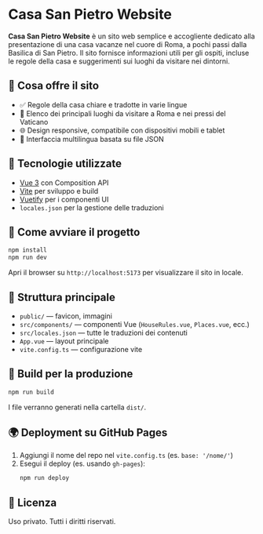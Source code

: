 # Casa San Pietro Website

**Casa San Pietro Website** è un sito web semplice e accogliente dedicato alla presentazione di una casa vacanze nel cuore di Roma, a pochi passi dalla Basilica di San Pietro. Il sito fornisce informazioni utili per gli ospiti, incluse le regole della casa e suggerimenti sui luoghi da visitare nei dintorni.

## 🏡 Cosa offre il sito

- ✅ Regole della casa chiare e tradotte in varie lingue
- 📍 Elenco dei principali luoghi da visitare a Roma e nei pressi del Vaticano
- 🌐 Design responsive, compatibile con dispositivi mobili e tablet
- 💬 Interfaccia multilingua basata su file JSON

## 🧰 Tecnologie utilizzate

- [Vue 3](https://vuejs.org/) con Composition API
- [Vite](https://vitejs.dev/) per sviluppo e build
- [Vuetify](https://vuetifyjs.com/) per i componenti UI
- `locales.json` per la gestione delle traduzioni

## 🚀 Come avviare il progetto

```bash
npm install
npm run dev
```

Apri il browser su `http://localhost:5173` per visualizzare il sito in locale.

## 📂 Struttura principale

- `public/` — favicon, immagini
- `src/components/` — componenti Vue (`HouseRules.vue`, `Places.vue`, ecc.)
- `src/locales.json` — tutte le traduzioni dei contenuti
- `App.vue` — layout principale
- `vite.config.ts` — configurazione vite

## 🏁 Build per la produzione

```bash
npm run build
```

I file verranno generati nella cartella `dist/`.

## 🌍 Deployment su GitHub Pages

1. Aggiungi il nome del repo nel `vite.config.ts` (es. `base: '/nome/'`)
2. Esegui il deploy (es. usando `gh-pages`):
   ```bash
   npm run deploy
   ```

## 📃 Licenza

Uso privato. Tutti i diritti riservati.
